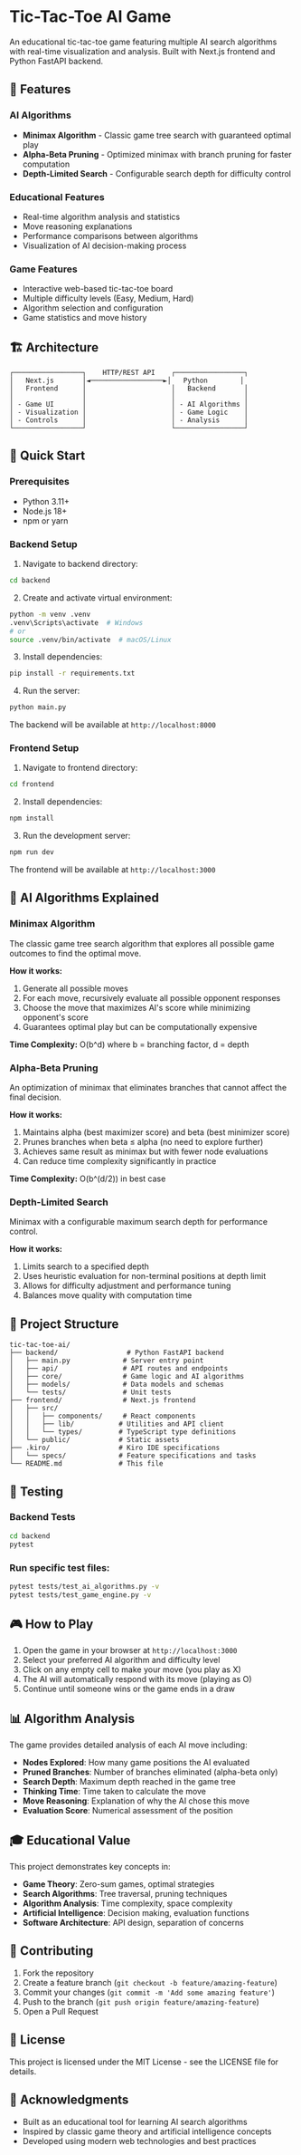 # Tic-Tac-Toe AI Game

An educational tic-tac-toe game featuring multiple AI search algorithms with real-time visualization and analysis. Built with Next.js frontend and Python FastAPI backend.

## 🎯 Features

### AI Algorithms
- **Minimax Algorithm** - Classic game tree search with guaranteed optimal play
- **Alpha-Beta Pruning** - Optimized minimax with branch pruning for faster computation
- **Depth-Limited Search** - Configurable search depth for difficulty control

### Educational Features
- Real-time algorithm analysis and statistics
- Move reasoning explanations
- Performance comparisons between algorithms
- Visualization of AI decision-making process

### Game Features
- Interactive web-based tic-tac-toe board
- Multiple difficulty levels (Easy, Medium, Hard)
- Algorithm selection and configuration
- Game statistics and move history

## 🏗️ Architecture

```
┌─────────────────┐    HTTP/REST API    ┌─────────────────┐
│   Next.js       │◄──────────────────►│   Python        │
│   Frontend      │                     │   Backend       │
│                 │                     │                 │
│ - Game UI       │                     │ - AI Algorithms │
│ - Visualization │                     │ - Game Logic    │
│ - Controls      │                     │ - Analysis      │
└─────────────────┘                     └─────────────────┘
```

## 🚀 Quick Start

### Prerequisites
- Python 3.11+
- Node.js 18+
- npm or yarn

### Backend Setup

1. Navigate to backend directory:
```bash
cd backend
```

2. Create and activate virtual environment:
```bash
python -m venv .venv
.venv\Scripts\activate  # Windows
# or
source .venv/bin/activate  # macOS/Linux
```

3. Install dependencies:
```bash
pip install -r requirements.txt
```

4. Run the server:
```bash
python main.py
```

The backend will be available at `http://localhost:8000`

### Frontend Setup

1. Navigate to frontend directory:
```bash
cd frontend
```

2. Install dependencies:
```bash
npm install
```

3. Run the development server:
```bash
npm run dev
```

The frontend will be available at `http://localhost:3000`

## 🧠 AI Algorithms Explained

### Minimax Algorithm
The classic game tree search algorithm that explores all possible game outcomes to find the optimal move.

**How it works:**
1. Generate all possible moves
2. For each move, recursively evaluate all possible opponent responses
3. Choose the move that maximizes AI's score while minimizing opponent's score
4. Guarantees optimal play but can be computationally expensive

**Time Complexity:** O(b^d) where b = branching factor, d = depth

### Alpha-Beta Pruning
An optimization of minimax that eliminates branches that cannot affect the final decision.

**How it works:**
1. Maintains alpha (best maximizer score) and beta (best minimizer score)
2. Prunes branches when beta ≤ alpha (no need to explore further)
3. Achieves same result as minimax but with fewer node evaluations
4. Can reduce time complexity significantly in practice

**Time Complexity:** O(b^(d/2)) in best case

### Depth-Limited Search
Minimax with a configurable maximum search depth for performance control.

**How it works:**
1. Limits search to a specified depth
2. Uses heuristic evaluation for non-terminal positions at depth limit
3. Allows for difficulty adjustment and performance tuning
4. Balances move quality with computation time

## 📁 Project Structure

```
tic-tac-toe-ai/
├── backend/                 # Python FastAPI backend
│   ├── main.py             # Server entry point
│   ├── api/                # API routes and endpoints
│   ├── core/               # Game logic and AI algorithms
│   ├── models/             # Data models and schemas
│   └── tests/              # Unit tests
├── frontend/               # Next.js frontend
│   ├── src/
│   │   ├── components/     # React components
│   │   ├── lib/           # Utilities and API client
│   │   └── types/         # TypeScript type definitions
│   └── public/            # Static assets
├── .kiro/                 # Kiro IDE specifications
│   └── specs/             # Feature specifications and tasks
└── README.md              # This file
```

## 🧪 Testing

### Backend Tests
```bash
cd backend
pytest
```

### Run specific test files:
```bash
pytest tests/test_ai_algorithms.py -v
pytest tests/test_game_engine.py -v
```

## 🎮 How to Play

1. Open the game in your browser at `http://localhost:3000`
2. Select your preferred AI algorithm and difficulty level
3. Click on any empty cell to make your move (you play as X)
4. The AI will automatically respond with its move (playing as O)
5. Continue until someone wins or the game ends in a draw

## 📊 Algorithm Analysis

The game provides detailed analysis of each AI move including:

- **Nodes Explored**: How many game positions the AI evaluated
- **Pruned Branches**: Number of branches eliminated (alpha-beta only)
- **Search Depth**: Maximum depth reached in the game tree
- **Thinking Time**: Time taken to calculate the move
- **Move Reasoning**: Explanation of why the AI chose this move
- **Evaluation Score**: Numerical assessment of the position

## 🎓 Educational Value

This project demonstrates key concepts in:

- **Game Theory**: Zero-sum games, optimal strategies
- **Search Algorithms**: Tree traversal, pruning techniques
- **Algorithm Analysis**: Time complexity, space complexity
- **Artificial Intelligence**: Decision making, evaluation functions
- **Software Architecture**: API design, separation of concerns

## 🤝 Contributing

1. Fork the repository
2. Create a feature branch (`git checkout -b feature/amazing-feature`)
3. Commit your changes (`git commit -m 'Add some amazing feature'`)
4. Push to the branch (`git push origin feature/amazing-feature`)
5. Open a Pull Request

## 📝 License

This project is licensed under the MIT License - see the LICENSE file for details.

## 🙏 Acknowledgments

- Built as an educational tool for learning AI search algorithms
- Inspired by classic game theory and artificial intelligence concepts
- Developed using modern web technologies and best practices